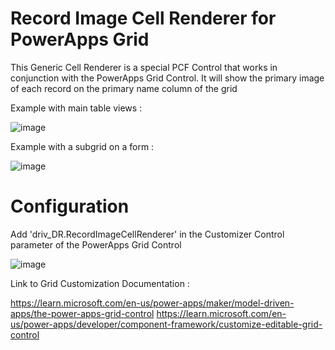 # Record Image Cell Renderer for PowerApps Grid

This Generic Cell Renderer is a special PCF Control that works in conjunction with the PowerApps Grid Control.
It will show the primary image of each record on the primary name column of the grid

Example with main table views : 

![image](https://github.com/drivardxrm/RecordImage.CellRenderer/assets/38399134/0a9e23cc-0ce5-4a56-abe8-8e3f0d410ef7)

Example with a subgrid on a form :

![image](https://github.com/drivardxrm/RecordImage.CellRenderer/assets/38399134/43b82e52-79eb-47e5-86b5-9baf44e9b2da)

# Configuration

Add 'driv_DR.RecordImageCellRenderer' in the Customizer Control parameter of the PowerApps Grid Control

![image](https://github.com/drivardxrm/RecordImage.CellRenderer/assets/38399134/3d45fb0c-7b1f-4a54-a2b0-35ac6df434a7)


Link to Grid Customization Documentation :

https://learn.microsoft.com/en-us/power-apps/maker/model-driven-apps/the-power-apps-grid-control
https://learn.microsoft.com/en-us/power-apps/developer/component-framework/customize-editable-grid-control

